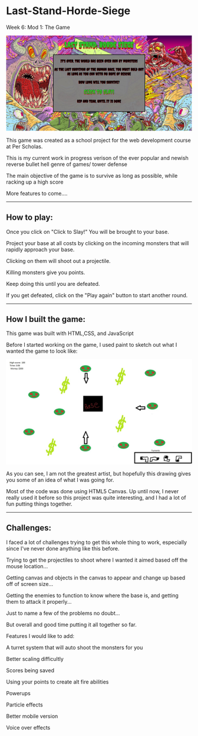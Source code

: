 # Last-Stand-Horde-Siege
<p>Week 6: Mod 1: The Game</p>
<img src="images/lastStandHordeSeige.JPG"/>
<p>This game was created as a school project for the web development course at Per Scholas.</p>
<p>This is my current work in progress verison of the ever popular and newish reverse bullet hell genre of games/ tower defense</p>
<p>The main objective of the game is to survive as long as possible, while racking up a high score</p>
<p>More features to come....</p>
<hr>
<h2>How to play:</h2>
<p>Once you click on "Click to Slay!" You will be brought to your base.</p>
<p>Project your base at all costs by clicking on the incoming monsters that will rapidly approach your base.</p>
<p>Clicking on them will shoot out a projectile.</p>
<p>Killing monsters give you points.</p>
<p>Keep doing this until you are defeated.</p>
<p>If you get defeated, click on the "Play again" button to start another round.</p>
<hr>
<h2>How I built the game:</h2>
<p>This game was built with HTML,CSS, and JavaScript</p>
<p>Before I started working on the game, I used paint to sketch out what I wanted the game to look like:</p>
<img src="images/lastStandHordeSiegeConceptImage.jpg">
<p>As you can see, I am not the greatest artist, but hopefully this drawing gives you some of an idea of what I was going for.</p>
<p>Most of the code was done using HTML5 Canvas. Up until now, I never really used it before so this project was quite interesting, and I had a lot of fun putting things together.</p>
<hr>
<h2>Challenges:</h2>
<p>I faced a lot of challenges trying to get this whole thing to work, especially since I've never done anything like this before.</p>
<p>Trying to get the projectiles to shoot where I wanted it aimed based off the mouse location...</p>
<p>Getting canvas and objects in the canvas to appear and change up based off of screen size...</p>
<p>Getting the enemies to function to know where the base is, and getting them to attack it properly...</p>
<p>Just to name a few of the problems no doubt...</p>
<p>But overall and good time putting it all together so far.</p>
<h>Features I would like to add:</h>
<p>A turret system that will auto shoot the monsters for you</p>
<p>Better scaling difficultly</p>
<p>Scores being saved</p>
<p>Using your points to create alt fire abilities</p>
<p>Powerups</p>
<p>Particle effects</p>
<p>Better mobile version</p>
<p>Voice over effects</p
